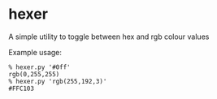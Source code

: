 hexer
=====

A simple utility to toggle between hex and rgb colour values

Example usage:

    % hexer.py '#0ff'
    rgb(0,255,255)
    % hexer.py 'rgb(255,192,3)'
    #FFC103    
